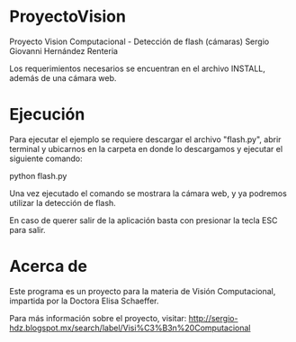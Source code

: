 ProyectoVision
==============

Proyecto Vision Computacional - Detección de flash (cámaras)
Sergio Giovanni Hernández Renteria


Los requerimientos necesarios se encuentran en el archivo INSTALL, además de una cámara web.


Ejecución
=========

Para ejecutar el ejemplo se requiere descargar el archivo "flash.py", abrir terminal y
ubicarnos en la carpeta en donde lo descargamos y ejecutar el siguiente comando:

python flash.py

Una vez ejecutado el comando se mostrara la cámara web, y ya podremos utilizar la detección
de flash.

En caso de querer salir de la aplicación basta con presionar la tecla ESC para salir.


Acerca de
=========

Este programa es un proyecto para la materia de Visión Computacional, impartida por la Doctora Elisa Schaeffer. 

Para más información sobre el proyecto, visitar:
http://sergio-hdz.blogspot.mx/search/label/Visi%C3%B3n%20Computacional
